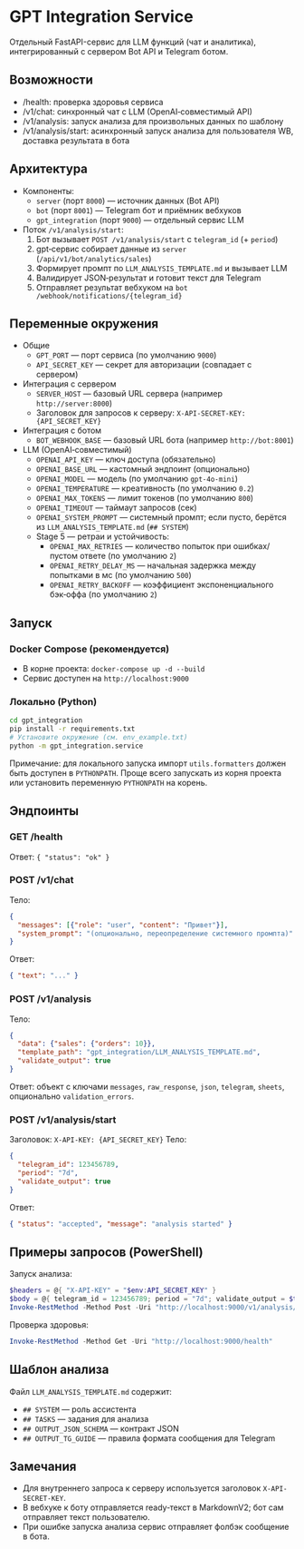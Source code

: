 # GPT Integration Service

Отдельный FastAPI-сервис для LLM функций (чат и аналитика), интегрированный с сервером Bot API и Telegram ботом.

## Возможности
- /health: проверка здоровья сервиса
- /v1/chat: синхронный чат с LLM (OpenAI‑совместимый API)
- /v1/analysis: запуск анализа для произвольных данных по шаблону
- /v1/analysis/start: асинхронный запуск анализа для пользователя WB, доставка результата в бота

## Архитектура
- Компоненты:
  - `server` (порт `8000`) — источник данных (Bot API)
  - `bot` (порт `8001`) — Telegram бот и приёмник вебхуков
  - `gpt_integration` (порт `9000`) — отдельный сервис LLM
- Поток `/v1/analysis/start`:
  1) Бот вызывает `POST /v1/analysis/start` с `telegram_id` (+ `period`)
  2) gpt‑сервис собирает данные из `server` (`/api/v1/bot/analytics/sales`)
  3) Формирует промпт по `LLM_ANALYSIS_TEMPLATE.md` и вызывает LLM
  4) Валидирует JSON‑результат и готовит текст для Telegram
  5) Отправляет результат вебхуком на `bot /webhook/notifications/{telegram_id}`

## Переменные окружения
- Общие
  - `GPT_PORT` — порт сервиса (по умолчанию `9000`)
  - `API_SECRET_KEY` — секрет для авторизации (совпадает с сервером)
- Интеграция с сервером
  - `SERVER_HOST` — базовый URL сервера (например `http://server:8000`)
  - Заголовок для запросов к серверу: `X-API-SECRET-KEY: {API_SECRET_KEY}`
- Интеграция с ботом
  - `BOT_WEBHOOK_BASE` — базовый URL бота (например `http://bot:8001`)
- LLM (OpenAI‑совместимый)
  - `OPENAI_API_KEY` — ключ доступа (обязательно)
  - `OPENAI_BASE_URL` — кастомный эндпоинт (опционально)
  - `OPENAI_MODEL` — модель (по умолчанию `gpt-4o-mini`)
  - `OPENAI_TEMPERATURE` — креативность (по умолчанию `0.2`)
  - `OPENAI_MAX_TOKENS` — лимит токенов (по умолчанию `800`)
  - `OPENAI_TIMEOUT` — таймаут запросов (сек)
  - `OPENAI_SYSTEM_PROMPT` — системный промпт; если пусто, берётся из `LLM_ANALYSIS_TEMPLATE.md` (`## SYSTEM`)
  - Stage 5 — ретраи и устойчивость:
    - `OPENAI_MAX_RETRIES` — количество попыток при ошибках/пустом ответе (по умолчанию `2`)
    - `OPENAI_RETRY_DELAY_MS` — начальная задержка между попытками в мс (по умолчанию `500`)
    - `OPENAI_RETRY_BACKOFF` — коэффициент экспоненциального бэк‑оффа (по умолчанию `2`)

## Запуск
### Docker Compose (рекомендуется)
- В корне проекта: `docker-compose up -d --build`
- Сервис доступен на `http://localhost:9000`

### Локально (Python)
```bash
cd gpt_integration
pip install -r requirements.txt
# Установите окружение (см. env_example.txt)
python -m gpt_integration.service
```
Примечание: для локального запуска импорт `utils.formatters` должен быть доступен в `PYTHONPATH`. Проще всего запускать из корня проекта или установить переменную `PYTHONPATH` на корень.

## Эндпоинты
### GET /health
Ответ: `{ "status": "ok" }`

### POST /v1/chat
Тело:
```json
{
  "messages": [{"role": "user", "content": "Привет"}],
  "system_prompt": "(опционально, переопределение системного промпта)"
}
```
Ответ:
```json
{ "text": "..." }
```

### POST /v1/analysis
Тело:
```json
{
  "data": {"sales": {"orders": 10}},
  "template_path": "gpt_integration/LLM_ANALYSIS_TEMPLATE.md",
  "validate_output": true
}
```
Ответ: объект с ключами `messages`, `raw_response`, `json`, `telegram`, `sheets`, опционально `validation_errors`.

### POST /v1/analysis/start
Заголовок: `X-API-KEY: {API_SECRET_KEY}`
Тело:
```json
{
  "telegram_id": 123456789,
  "period": "7d",
  "validate_output": true
}
```
Ответ:
```json
{ "status": "accepted", "message": "analysis started" }
```

## Примеры запросов (PowerShell)
Запуск анализа:
```powershell
$headers = @{ "X-API-KEY" = "$env:API_SECRET_KEY" }
$body = @{ telegram_id = 123456789; period = "7d"; validate_output = $true } | ConvertTo-Json
Invoke-RestMethod -Method Post -Uri "http://localhost:9000/v1/analysis/start" -Headers $headers -ContentType "application/json" -Body $body
```
Проверка здоровья:
```powershell
Invoke-RestMethod -Method Get -Uri "http://localhost:9000/health"
```

## Шаблон анализа
Файл `LLM_ANALYSIS_TEMPLATE.md` содержит:
- `## SYSTEM` — роль ассистента
- `## TASKS` — задания для анализа
- `## OUTPUT_JSON_SCHEMA` — контракт JSON
- `## OUTPUT_TG_GUIDE` — правила формата сообщения для Telegram

## Замечания
- Для внутреннего запроса к серверу используется заголовок `X-API-SECRET-KEY`.
- В вебхуке к боту отправляется ready‑текст в MarkdownV2; бот сам отправляет текст пользователю.
- При ошибке запуска анализа сервис отправляет фолбэк сообщение в бота.